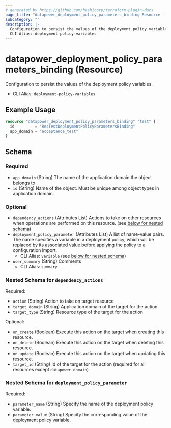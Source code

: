 ```yaml
---
# generated by https://github.com/hashicorp/terraform-plugin-docs
page_title: "datapower_deployment_policy_parameters_binding Resource - terraform-provider-datapower"
subcategory: ""
description: |-
  Configuration to persist the values of the deployment policy variables.
  CLI Alias: deployment-policy-variables
---
```


# datapower_deployment_policy_parameters_binding (Resource)

Configuration to persist the values of the deployment policy variables.
  - CLI Alias: `deployment-policy-variables`

## Example Usage

```terraform
resource "datapower_deployment_policy_parameters_binding" "test" {
  id         = "ResTestDeploymentPolicyParametersBinding"
  app_domain = "acceptance_test"
}
```

<!-- schema generated by tfplugindocs -->
## Schema

### Required

- `app_domain` (String) The name of the application domain the object belongs to
- `id` (String) Name of the object. Must be unique among object types in application domain.

### Optional

- `dependency_actions` (Attributes List) Actions to take on other resources when operations are performed on this resource. (see [below for nested schema](#nestedatt--dependency_actions))
- `deployment_policy_parameter` (Attributes List) A list of name-value pairs. The name specifies a variable in a deployment policy, which will be replaced by its associated value before applying the policy to a configuration import.
  - CLI Alias: `variable` (see [below for nested schema](#nestedatt--deployment_policy_parameter))
- `user_summary` (String) Comments
  - CLI Alias: `summary`

<a id="nestedatt--dependency_actions"></a>
### Nested Schema for `dependency_actions`

Required:

- `action` (String) Action to take on target resource
- `target_domain` (String) Application domain of the target for the action
- `target_type` (String) Resource type of the target for the action

Optional:

- `on_create` (Boolean) Execute this action on the target when creating this resource.
- `on_delete` (Boolean) Execute this action on the target when deleting this resource.
- `on_update` (Boolean) Execute this action on the target when updating this resource.
- `target_id` (String) Id of the target for the action (required for all resources except `datapower_domain`)


<a id="nestedatt--deployment_policy_parameter"></a>
### Nested Schema for `deployment_policy_parameter`

Required:

- `parameter_name` (String) Specify the name of the deployment policy variable.
- `parameter_value` (String) Specify the corresponding value of the deployment policy variable.

